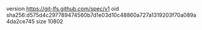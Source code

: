 version https://git-lfs.github.com/spec/v1
oid sha256:d575d4c297789474560b7d1e03d10c48860a727a1319203f70a089a4da2ce745
size 10802
